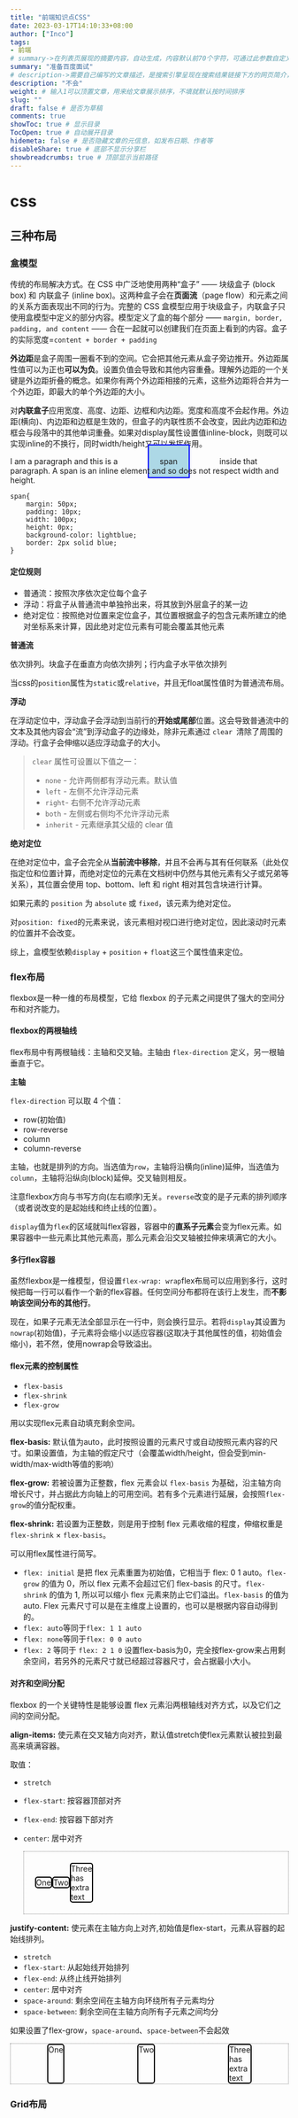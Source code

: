 ```yaml
---
title: "前端知识点CSS"
date: 2023-03-17T14:10:33+08:00
author: ["Inco"]
tags:
- 前端
# summary->在列表页展现的摘要内容，自动生成，内容默认前70个字符，可通过此参数自定义，一般无需专门设置
summary: "准备百度面试"
# description->需要自己编写的文章描述，是搜索引擎呈现在搜索结果链接下方的网页简介，建议设置
description: "不会"
weight: # 输入1可以顶置文章，用来给文章展示排序，不填就默认按时间排序
slug: ""
draft: false # 是否为草稿
comments: true
showToc: true # 显示目录
TocOpen: true # 自动展开目录
hidemeta: false # 是否隐藏文章的元信息，如发布日期、作者等
disableShare: true # 底部不显示分享栏
showbreadcrumbs: true # 顶部显示当前路径
---
```


<h1>css</h1>
<h2>三种布局</h3>
<h3>盒模型</h3> 

传统的布局解决方式。在 CSS 中广泛地使用两种“盒子” —— 块级盒子 (block box) 和 内联盒子 (inline box)。这两种盒子会在**页面流**（page flow）和元素之间的关系方面表现出不同的行为。完整的 CSS 盒模型应用于块级盒子，内联盒子只使用盒模型中定义的部分内容。模型定义了盒的每个部分 —— `margin, border, padding, and content` —— 合在一起就可以创建我们在页面上看到的内容。盒子的实际宽度=`content + border + padding`

**外边距**是盒子周围一圈看不到的空间。它会把其他元素从盒子旁边推开。外边距属性值可以为正也**可以为负**。设置负值会导致和其他内容重叠。理解外边距的一个关键是外边距折叠的概念。如果你有两个外边距相接的元素，这些外边距将合并为一个外边距，即最大的单个外边距的大小。

对**内联盒子**应用宽度、高度、边距、边框和内边距。宽度和高度不会起作用。外边距(横向)、内边距和边框是生效的，但盒子的内联性质不会改变，因此内边距和边框会与段落中的其他单词重叠。如果对display属性设置值inline-block，则既可以实现inline的不换行，同时width/height又可以发挥作用。

<p>
    I am a paragraph and this is a <span 
    style='  margin: 50px;
    padding: 20px;
    width: 100px;
    height: 0px;
    background-color: lightblue;
    border: 2px solid blue;'>
  span</span> inside that paragraph. A span is an inline element and so does not respect width and height.
</p>



    span{
        margin: 50px;
        padding: 10px;
        width: 100px;
        height: 0px;
        background-color: lightblue;
        border: 2px solid blue;
    }


#### 定位规则
- 普通流：按照次序依次定位每个盒子
- 浮动：将盒子从普通流中单独拎出来，将其放到外层盒子的某一边
- 绝对定位：按照绝对位置来定位盒子，其位置根据盒子的包含元素所建立的绝对坐标系来计算，因此绝对定位元素有可能会覆盖其他元素

**普通流**

依次排列。块盒子在垂直方向依次排列；行内盒子水平依次排列

当css的`position`属性为`static`或`relative`，并且无float属性值时为普通流布局。

**浮动**

在浮动定位中，浮动盒子会浮动到当前行的**开始或尾部**位置。这会导致普通流中的文本及其他内容会“流”到浮动盒子的边缘处，除非元素通过 `clear `清除了周围的浮动。行盒子会伸缩以适应浮动盒子的大小。

>`clear` 属性可设置以下值之一：
>
>- `none` - 允许两侧都有浮动元素。默认值
>- `left` - 左侧不允许浮动元素
>- `right`- 右侧不允许浮动元素
>- `both` - 左侧或右侧均不允许浮动元素
>- `inherit` - 元素继承其父级的 clear 值

**绝对定位**

在绝对定位中，盒子会完全从**当前流中移除**，并且不会再与其有任何联系（此处仅指定位和位置计算，而绝对定位的元素在文档树中仍然与其他元素有父子或兄弟等关系），其位置会使用 top、bottom、left 和 right 相对其包含块进行计算。

如果元素的 `position` 为 `absolute` 或 `fixed`，该元素为绝对定位。

对`position: fixed`的元素来说，该元素相对视口进行绝对定位，因此滚动时元素的位置并不会改变。

综上，盒模型依赖`display` + `position` + `float`这三个属性值来定位。

<h3>flex布局</h3> 
flexbox是一种一维的布局模型，它给 flexbox 的子元素之间提供了强大的空间分布和对齐能力。

#### flexbox的两根轴线

flex布局中有两根轴线：主轴和交叉轴。主轴由 `flex-direction` 定义，另一根轴垂直于它。

**主轴**

`flex-direction` 可以取 4 个值：

- row(初始值)
- row-reverse
- column
- column-reverse

主轴，也就是排列的方向。当选值为`row`，主轴将沿横向(inline)延伸，当选值为`column`，主轴将沿纵向(block)延伸。交叉轴则相反。

注意flexbox方向与书写方向(左右顺序)无关。`reverse`改变的是子元素的排列顺序（或者说改变的是起始线和终止线的位置）。

`display`值为`flex`的区域就叫flex容器，容器中的**直系子元素**会变为flex元素。如果容器中一些元素比其他元素高，那么元素会沿交叉轴被拉伸来填满它的大小。

#### 多行flex容器

虽然flexbox是一维模型，但设置`flex-wrap: wrap`flex布局可以应用到多行，这时候把每一行可以看作一个新的flex容器。任何空间分布都将在该行上发生，而**不影响该空间分布的其他行**。

现在，如果子元素无法全部显示在一行中，则会换行显示。若将`display`其设置为`nowrap`(初始值)，子元素将会缩小以适应容器(这取决于其他属性的值，初始值会缩小)，若不然，使用nowrap会导致溢出。

#### flex元素的控制属性

- `flex-basis`
- `flex-shrink`
- `flex-grow`

用以实现flex元素自动填充剩余空间。

**flex-basis:** 默认值为auto，此时按照设置的元素尺寸或自动按照元素内容的尺寸。如果设置值，为主轴的假定尺寸（会覆盖width/height，但会受到min-width/max-width等值的影响）

**flex-grow:** 若被设置为正整数，flex 元素会以 `flex-basis` 为基础，沿主轴方向增长尺寸，并占据此方向轴上的可用空间。若有多个元素进行延展，会按照`flex-grow`的值分配权重。

**flex-shrink:** 若设置为正整数，则是用于控制 flex 元素收缩的程度，伸缩权重是`flex-shrink` × `flex-basis`。

可以用flex属性进行简写。

- `flex: initial` 是把 flex 元素重置为初始值，它相当于 flex: 0 1 auto。`flex-grow` 的值为 0，所以 flex 元素不会超过它们 flex-basis 的尺寸。`flex-shrink` 的值为 1, 所以可以缩小 flex 元素来防止它们溢出。`flex-basis` 的值为 auto. Flex 元素尺寸可以是在主维度上设置的，也可以是根据内容自动得到的。
- `flex: auto`等同于`flex: 1 1 auto`
- `flex: none`等同于`flex: 0 0 auto`
- `flex: 2` 等同于 `flex: 2 1 0` 设置flex-basis为0，完全按flex-grow来占用剩余空间，若另外的元素尺寸就已经超过容器尺寸，会占据最小大小。

#### 对齐和空间分配

flexbox 的一个关键特性是能够设置 flex 元素沿两根轴线对齐方式，以及它们之间的空间分配。

**align-items:** 使元素在交叉轴方向对齐，默认值stretch使flex元素默认被拉到最高来填满容器。

取值：
- `stretch`
- `flex-start`: 按容器顶部对齐
- `flex-end`: 按容器下部对齐
- `center`: 居中对齐


    <div style="border: 1.5px dotted gray;display:flex;align-items: center;padding: 20px">
    <div style="border: 2px solid rgb(0.6,0.6,0.6);border-radius: 5px">One</div>
    <div style="border: 2px solid rgb(0.6,0.6,0.6);border-radius: 5px">Two</div>
    <div style="border: 2px solid rgb(0.6,0.6,0.6);border-radius: 5px">Three
    <br/>has
    <br/>extra
    <br/>text
          </div>
    </div>
      
**justify-content:** 使元素在主轴方向上对齐,初始值是flex-start，元素从容器的起始线排列。

- `stretch`
- `flex-start`: 从起始线开始排列
- `flex-end`: 从终止线开始排列
- `center`: 居中对齐
- `space-around`: 剩余空间在主轴方向环绕所有子元素均分
- `space-between`: 剩余空间在主轴方向所有子元素之间均分

如果设置了flex-grow，`space-around`、`space-between`不会起效


<div style="border: 1.5px dotted gray;display: flex;justify-content:space-around;">
    <div style="border: 2px solid rgb(0.6,0.6,0.6);border-radius: 5px;">One</div>
    <div style="border: 2px solid rgb(0.6,0.6,0.6);border-radius: 5px">Two</div>
    <div style="border: 2px solid rgb(0.6,0.6,0.6);border-radius: 5px">Three
    <br/>has
    <br/>extra
    <br/>text
          </div>
    </div>  

<h3>Grid布局</h3>
